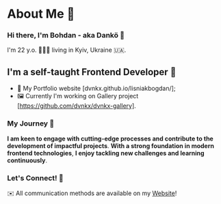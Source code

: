 # About Me 👋

### Hi there, I'm Bohdan - aka Dankö 🌟

I'm 22 y.o. 🧔🏻‍♂️ living in Kyiv, Ukraine 🇺🇦.

## I'm a self-taught Frontend Developer 🚀

- 🥹 My Portfolio website [dvnkx.github.io/lisniakbogdan/];
- 🖼️ Currently I'm working on Gallery project [https://github.com/dvnkx/dvnkx-gallery].

### My Journey 🌱 

**I am keen to engage with cutting-edge processes and contribute to the development of impactful projects**.
**With a strong foundation in modern frontend technologies**, **I enjoy tackling new challenges and learning continuously**.

### Let's Connect! 🤝 
✉️ All communication methods are available on my [Website](https://dvnkx.github.io/lisniakbogdan/#contact)!

